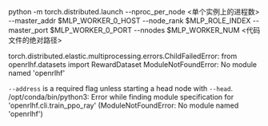 python -m torch.distributed.launch --nproc_per_node <单个实例上的进程数> --master_addr $MLP_WORKER_0_HOST --node_rank $MLP_ROLE_INDEX --master_port $MLP_WORKER_0_PORT --nnodes $MLP_WORKER_NUM <代码文件的绝对路径>

torch.distributed.elastic.multiprocessing.errors.ChildFailedError: 
    from openrlhf.datasets import RewardDataset
ModuleNotFoundError: No module named 'openrlhf'

`--address` is a required flag unless starting a head node with `--head`.
/opt/conda/bin/python3: Error while finding module specification for 'openrlhf.cli.train_ppo_ray' (ModuleNotFoundError: No module named 'openrlhf')
